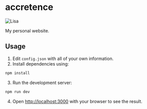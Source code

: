 # accretence

![Lisa](https://accretence-og.vercel.app/accretence)

My personal website.

## Usage

1. Edit `config.json` with all of your own information.
2. Install dependencies using:

```bash
npm install
```

3. Run the development server:

```bash
npm run dev
```

4. Open [http://localhost:3000](http://localhost:3000) with your browser to see the result.
